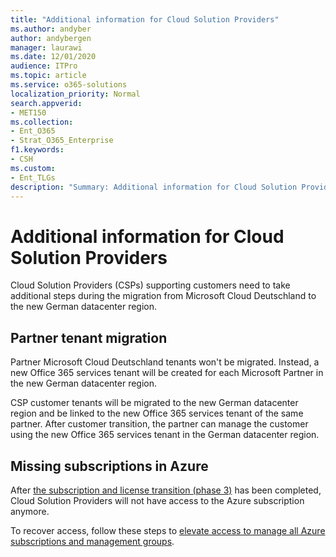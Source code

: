 ```yaml
---
title: "Additional information for Cloud Solution Providers"
ms.author: andyber
author: andybergen
manager: laurawi
ms.date: 12/01/2020
audience: ITPro
ms.topic: article
ms.service: o365-solutions
localization_priority: Normal
search.appverid:
- MET150
ms.collection: 
- Ent_O365
- Strat_O365_Enterprise
f1.keywords:
- CSH
ms.custom:
- Ent_TLGs
description: "Summary: Additional information for Cloud Solution Providers relevant to the migration from Microsoft Cloud Deutschland."
---
```


# Additional information for Cloud Solution Providers

Cloud Solution Providers (CSPs) supporting customers  need to take additional steps during the migration from Microsoft Cloud Deutschland to the new German datacenter region.

## Partner tenant migration

Partner Microsoft Cloud Deutschland tenants won't be migrated. Instead, a new Office 365 services tenant will be created for each Microsoft Partner in the new German datacenter region.

CSP customer tenants will be migrated to the new German datacenter region and be linked to the new Office 365 services tenant of the same partner. After customer transition, the partner can manage the customer using the new Office 365 services tenant in the German datacenter region.

## Missing subscriptions in Azure

After [the subscription and license transition (phase 3)](ms-cloud-germany-transition-phases.md#phase-3-subscription-transfer) has been completed, Cloud Solution Providers will not have access to the Azure subscription anymore.

To recover access, follow these steps to [elevate access to manage all Azure subscriptions and management groups](/azure/role-based-access-control/elevate-access-global-admin).

